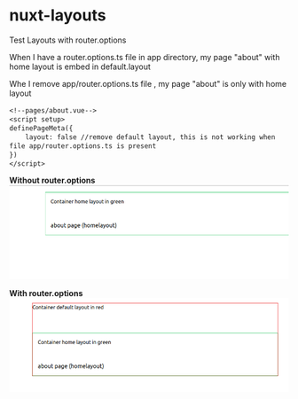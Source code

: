 # nuxt-layouts

Test Layouts with router.options

When I have a router.options.ts file in app directory, my page "about" with home layout 
is embed in default.layout

Whe I remove app/router.options.ts file , my page "about" is only with home layout

```vue
<!--pages/about.vue-->
<script setup>
definePageMeta({
    layout: false //remove default layout, this is not working when file app/router.options.ts is present
})
</script>
```

**Without router.options**
<img src="public/withoutrouteroptions.png" alt="">

**With  router.options**
<img src="public/withrouteroptions.png" alt="">
